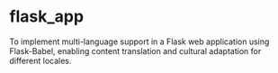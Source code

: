 # flask_app
To implement multi-language support in a Flask web application using Flask-Babel, enabling content translation and cultural adaptation for different locales.
